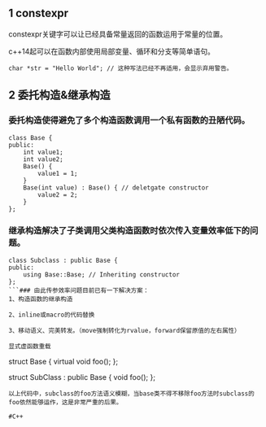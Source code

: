 ## 1 constexpr
constexpr关键字可以让已经具备常量返回的函数运用于常量的位置。

c++14起可以在函数内部使用局部变量、循环和分支等简单语句。

```
char *str = "Hello World"; // 这种写法已经不再适用，会显示弃用警告。
```

## 2 委托构造&继承构造

### 委托构造使得避免了多个构造函数调用一个私有函数的丑陋代码。

```
class Base {
public:
	int value1;
	int value2;
	Base() {
		value1 = 1;
	}
	Base(int value) : Base() { // deletgate constructor
		value2 = 2;
	}
};
```

### 继承构造解决了子类调用父类构造函数时依次传入变量效率低下的问题。

```
class Subclass : public Base {
public:
	using Base::Base; // Inheriting constructor
};
```### 由此传参效率问题目前已有一下解决方案：
1、构造函数的继承构造

2、inline或macro的代码替换

3、移动语义、完美转发。（move强制转化为rvalue，forward保留原值的左右属性）

显式虚函数重载

```
struct Base {
	virtual void foo();
};

struct SubClass : public Base {
	void foo();
};
```
以上代码中，subclass的foo方法语义模糊，当base类不得不移除foo方法时subclass的foo依然能够运作，这是非常严重的后果。

#C++